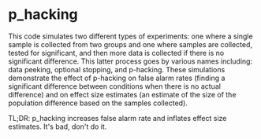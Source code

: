 # p_hacking

This code simulates two different types of experiments: one where a single sample is collected from two groups and one where samples are collected, tested for significant, and then more data is collected if there is no significant difference. This latter process goes by various names including: data peeking, optional stopping, and p-hacking. These simulations demonstrate the effect of p-hacking on false alarm rates (finding a significant difference between conditions when there is no actual difference) and on effect size estimates (an estimate of the size of the population difference based on the samples collected). 

TL;DR: p_hacking increases false alarm rate and inflates effect size estimates. It's bad, don't do it.
